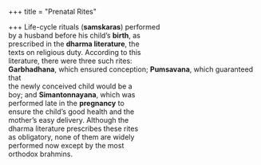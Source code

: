 +++
title = "Prenatal Rites"

+++
Life-cycle rituals (**samskaras**) performed  
by a husband before his child’s **birth**, as  
prescribed in the **dharma literature**, the  
texts on religious duty. According to this  
literature, there were three such rites:  
**Garbhadhana**, which ensured conception; **Pumsavana**, which guaranteed that  
the newly conceived child would be a  
boy; and **Simantonnayana**, which was  
performed late in the **pregnancy** to  
ensure the child’s good health and the  
mother’s easy delivery. Although the  
dharma literature prescribes these rites  
as obligatory, none of them are widely  
performed now except by the most  
orthodox brahmins.